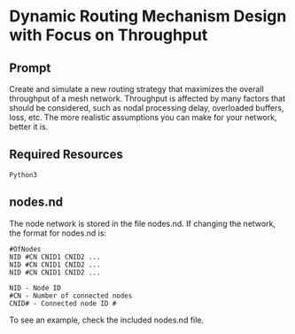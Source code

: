 # Dynamic Routing Mechanism Design with Focus on Throughput

## Prompt
Create  and  simulate  a  new routing  strategy  that  maximizes  the  overall  throughput  of  a  mesh  network.
Throughput  is  affected  by
many  factors  that  should  be  considered,  such  as  nodal  processing  delay,
overloaded buffers, loss, etc. The more realistic assumptions you can make for your network, better it is.

## Required Resources
```
Python3
```

## nodes.nd
The node network is stored in the file nodes.nd. If changing the network, the format for nodes.nd is:
```
#OfNodes
NID #CN CNID1 CNID2 ...
NID #CN CNID1 CNID2 ...
NID #CN CNID1 CNID2 ...
```
```
NID - Node ID
#CN - Number of connected nodes
CNID# - Connected node ID #
```
To see an example, check the included nodes.nd file.
